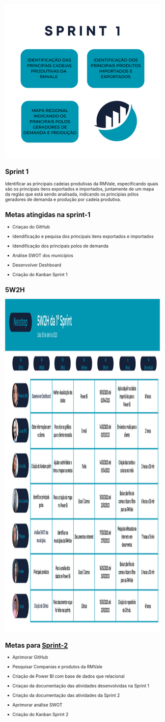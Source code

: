 
<img src="https://github.com/MarcosAvanzini/NextStep/blob/main/Imagens/Sprint1.svg" width="1000" height="500"/>


## Sprint 1
Identificar as principais cadeias produtivas da RMVale, especificando quais são os principais itens exportados e importados, juntamente de um mapa da região que está sendo analisada, indicando os principias pólos geradores de demanda e produção por cadeia produtiva. 

## Metas atingidas na sprint-1

* Criaçao do GitHub

* Idendificação e pequisa dos principais itens exportados e importados

* Idendificação dos principais polos de demanda 

* Análise SWOT dos municípios 

* Desenvolver Deshboard 

* Criação do Kanban Sprint 1

## 5W2H
<img src="https://github.com/MarcosAvanzini/NextStep/blob/main/Imagens/Sprint.svg" width="1920" height="1080"/>


## Metas para [Sprint-2](https://github.com/MarcosAvanzini/NextStep/tree/Sprint-2)

* Aprimorar GitHub

* Pesquisar Companias e produtos da RMVale

* Criação de Power BI com base de dados que relacional 

* Criaçao da documentação das atividades desenvolvidas na Sprint 1

* Criação da documentação das atividades da Sprint 2

* Aprimorar análise SWOT
 
* Criação do Kanban Sprint 2

